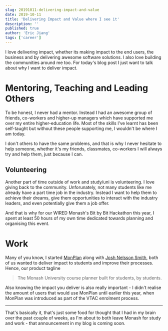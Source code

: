 ```yaml
---
slug: 20191011-delivering-impact-and-value
date: 2019-10-11
title: 'Delivering Impact and Value where I see it'
description: ''
published: true
author: 'Eric Jiang'
tags: ['career']
---
```


I love delivering impact, whether its making impact to the end users, the business and by delivering awesome software solutions. I also love building the communities around me too. For today's blog post I just want to talk about why I want to deliver impact.

# Mentoring, Teaching and Leading Others

To be honest, I never had a mentor. Instead I had an awesome group of friends, co-workers and higher-up managers which have supported me over my entire higher-education life. Most of the skills I’ve learnt has been self-taught but without these people supporting me, I wouldn't be where I am today.

I don't others to have the same problems, and that is why I never hesitate to help someone, whether it's my friends, classmates, co-workers I will always try and help them, just because I can.

## Volunteering

Another part of time outside of work and study/uni is volunteering. I love giving back to the community. Unforunately, not many students like me already have a part time job in the industry. Instead I want to help them to achieve their dreams, give them opportunities to interact with the industry leaders, and even potentially give them a job offer.

And that is why for our WIRED Monash's Bit by Bit Hackathon this year, I spent at least 50 hours of my own time dedicated towards planning and organising this event.

# Work

Many of you know, I started [MonPlan](https://monplan.apps.monash.edu) along with [Josh Nelsson Smith](https://jnelssonsmith.com/), both of us wanted to deliver impact to students and improve their processes. Hence, our product tagline

> The Monash University course planner built for students, by students.

Also knowing the impact you deliver is also really important - I didn't realise the amount of users that would use MonPlan until earlier this year, when MonPlan was introduced as part of the VTAC enrolment process.

---

That's basically it, that's just some food for thought that I had in my brain over the past couple of weeks, as I'm about to both leave Monash for study and work - that announcement in my blog is coming soon.
